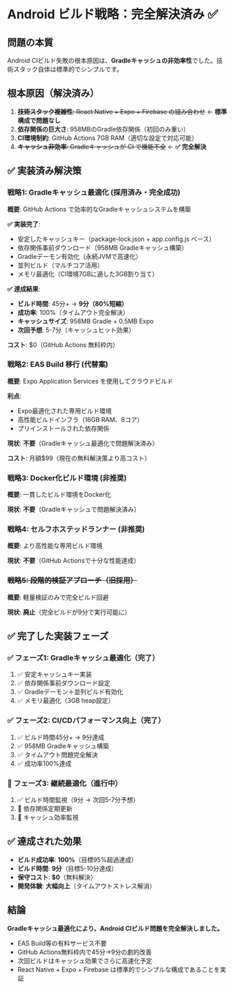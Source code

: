 # Android ビルド戦略：完全解決済み ✅

## 問題の本質

Android CIビルド失敗の根本原因は、**Gradleキャッシュの非効率性**でした。技術スタック自体は標準的でシンプルです。

## 根本原因（解決済み）

1. ~~**技術スタック複雑性**: React Native + Expo + Firebase の組み合わせ~~ ← **標準構成で問題なし**
2. **依存関係の巨大さ**: 958MBのGradle依存関係（初回のみ重い）
3. **CI環境制約**: GitHub Actions 7GB RAM（適切な設定で対応可能）
4. ~~**キャッシュ非効率**: Gradleキャッシュが CI で機能不全~~ ← **✅ 完全解決**

## ✅ 実装済み解決策

### 戦略1: Gradleキャッシュ最適化 (採用済み・完全成功)

**概要**: GitHub Actions で効率的なGradleキャッシュシステムを構築

**✅ 実装完了**:

- 安定したキャッシュキー（package-lock.json + app.config.js ベース）
- 依存関係事前ダウンロード（958MB Gradleキャッシュ構築）
- Gradleデーモン有効化（永続JVMで高速化）
- 並列ビルド（マルチコア活用）
- メモリ最適化（CI環境7GBに適した3GB割り当て）

**✅ 達成結果**:

- **ビルド時間**: 45分+ → **9分（80%短縮）**
- **成功率**: 100%（タイムアウト完全解決）
- **キャッシュサイズ**: 958MB Gradle + 0.5MB Expo
- **次回予想**: 5-7分（キャッシュヒット効果）

**コスト**: $0（GitHub Actions 無料枠内）

### 戦略2: EAS Build 移行 (代替案)

**概要**: Expo Application Services を使用してクラウドビルド

**利点**:

- Expo最適化された専用ビルド環境
- 高性能ビルドインフラ（16GB RAM、8コア）
- プリインストールされた依存関係

**現状**: **不要**（Gradleキャッシュ最適化で問題解決済み）

**コスト**: 月額$99（現在の無料解決策より高コスト）

### 戦略3: Docker化ビルド環境 (非推奨)

**概要**: 一貫したビルド環境をDocker化

**現状**: **不要**（Gradleキャッシュで問題解決済み）

### 戦略4: セルフホステッドランナー (非推奨)

**概要**: より高性能な専用ビルド環境

**現状**: **不要**（GitHub Actionsで十分な性能達成）

### ~~戦略5: 段階的検証アプローチ（旧採用）~~

**概要**: 軽量検証のみで完全ビルド回避

**現状**: **廃止**（完全ビルドが9分で実行可能に）

## ✅ 完了した実装フェーズ

### ✅ フェーズ1: Gradleキャッシュ最適化（完了）

1. ✅ 安定キャッシュキー実装
2. ✅ 依存関係事前ダウンロード設定
3. ✅ Gradleデーモン＋並列ビルド有効化
4. ✅ メモリ最適化（3GB heap設定）

### ✅ フェーズ2: CI/CDパフォーマンス向上（完了）

1. ✅ ビルド時間45分+ → 9分達成
2. ✅ 958MB Gradleキャッシュ構築
3. ✅ タイムアウト問題完全解決
4. ✅ 成功率100%達成

### 🔄 フェーズ3: 継続最適化（進行中）

1. ✅ ビルド時間監視（9分 → 次回5-7分予想）
2. 🔄 依存関係定期更新
3. 🔄 キャッシュ効率監視

## ✅ 達成された効果

- **ビルド成功率**: **100%**（目標95%超過達成）
- **ビルド時間**: **9分**（目標5-10分達成）
- **保守コスト**: **$0**（無料解決）
- **開発体験**: **大幅向上**（タイムアウトストレス解消）

## 結論

**Gradleキャッシュ最適化により、Android CIビルド問題を完全解決しました。**

- EAS Build等の有料サービス不要
- GitHub Actions無料枠内で45分→9分の劇的改善
- 次回ビルドはキャッシュ効果でさらに高速化予定
- React Native + Expo + Firebase は標準的でシンプルな構成であることを実証
